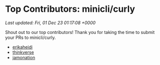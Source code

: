 # Top Contributors: minicli/curly
_Last updated: Fri, 01 Dec 23 01:17:08 +0000_

Shout out to our top contributors! Thank you for taking the time to submit your PRs to minicli/curly.

- [erikaheidi](https://github.com/erikaheidi)
- [thinkverse](https://github.com/thinkverse)
- [jamonation](https://github.com/jamonation)


